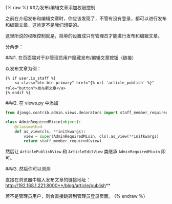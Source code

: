 {% raw %}
##为发布/编辑文章添加权限控制

之前在介绍发布和编辑文章时，你应该发现了，不管有没有登录，都可以进行发布和编辑文章，这肯定不是我们想要的。

这里所说的权限控制就是，简单的设置成只有管理员才能进行发布和编辑文章。

分两步：

###1. 在页面端对于非管理员用户隐藏发布/编辑文章按钮（链接）

以发布文章为例：
```jinja
{% if user.is_staff %}
	<a class="btn btn-primary" href="{% url 'article_publish' %}" role="button">发布新文章</a>
{% endif %}
```

###2. 在 views.py 中添加
```python
from django.contrib.admin.views.decorators import staff_member_required

class AdminRequiredMixin(object):
    @classmethod
    def as_view(cls, **initkwargs):
        view = super(AdminRequiredMixin, cls).as_view(**initkwargs)
        return staff_member_required(view)
```

然后让 `ArticlePublishView` 和 `ArticleEditView` 类继承 `AdminRequiredMixin` 即可。

###3. 然后你可以测测

直接在浏览器中输入发布文章的链接地址：http://192.168.1.221:8000**/blog/article/publish**

若不是管理员用户，则会直接跳转到管理员登录页面。
{% endraw %}
